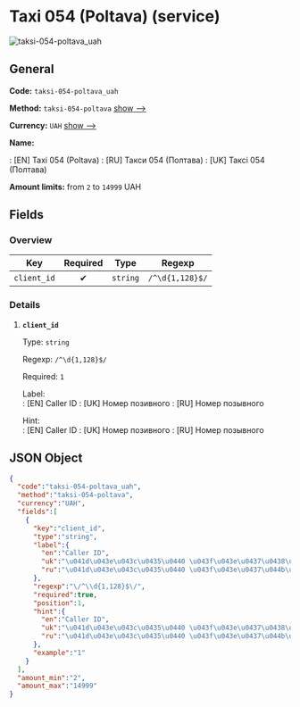 
# Taxi 054 (Poltava) (service) 
![taksi-054-poltava_uah](https://static.openfintech.io/payout_methods/taksi-054-poltava_uah/logo.svg?w=400&c=v0.59.26#w24)  

## General 
 
**Code:** `taksi-054-poltava_uah` 
 
**Method:** `taksi-054-poltava` [show -->](/payout-methods/taksi-054-poltava/) 
 
**Currency:** `UAH` [show -->](/currencies/UAH/) 
 
**Name:** 
 
:	[EN] Taxi 054 (Poltava) 
:	[RU] Такси 054 (Полтава) 
:	[UK] Таксі 054 (Полтава) 
 
**Amount limits:** from `2` to `14999` UAH 

## Fields 

### Overview 

|Key|Required|Type|Regexp| 
|:---:|:---:|:---:|:---:| 
|`client_id`|✔|`string`|`/^\d{1,128}$/`| 
 

### Details 
 
1. **`client_id`** 
 
	Type: `string` 
 
	Regexp: `/^\d{1,128}$/` 
 
	Required: `1` 
 
	Label:  
	: [EN] Caller ID 
	: [UK] Номер позивного 
	: [RU] Номер позывного 
 
	Hint:  
	: [EN] Caller ID 
	: [UK] Номер позивного 
	: [RU] Номер позывного 
 

## JSON Object 

```json
{
  "code":"taksi-054-poltava_uah",
  "method":"taksi-054-poltava",
  "currency":"UAH",
  "fields":[
    {
      "key":"client_id",
      "type":"string",
      "label":{
        "en":"Caller ID",
        "uk":"\u041d\u043e\u043c\u0435\u0440 \u043f\u043e\u0437\u0438\u0432\u043d\u043e\u0433\u043e",
        "ru":"\u041d\u043e\u043c\u0435\u0440 \u043f\u043e\u0437\u044b\u0432\u043d\u043e\u0433\u043e"
      },
      "regexp":"\/^\\d{1,128}$\/",
      "required":true,
      "position":1,
      "hint":{
        "en":"Caller ID",
        "uk":"\u041d\u043e\u043c\u0435\u0440 \u043f\u043e\u0437\u0438\u0432\u043d\u043e\u0433\u043e",
        "ru":"\u041d\u043e\u043c\u0435\u0440 \u043f\u043e\u0437\u044b\u0432\u043d\u043e\u0433\u043e"
      },
      "example":"1"
    }
  ],
  "amount_min":"2",
  "amount_max":"14999"
}
```  

